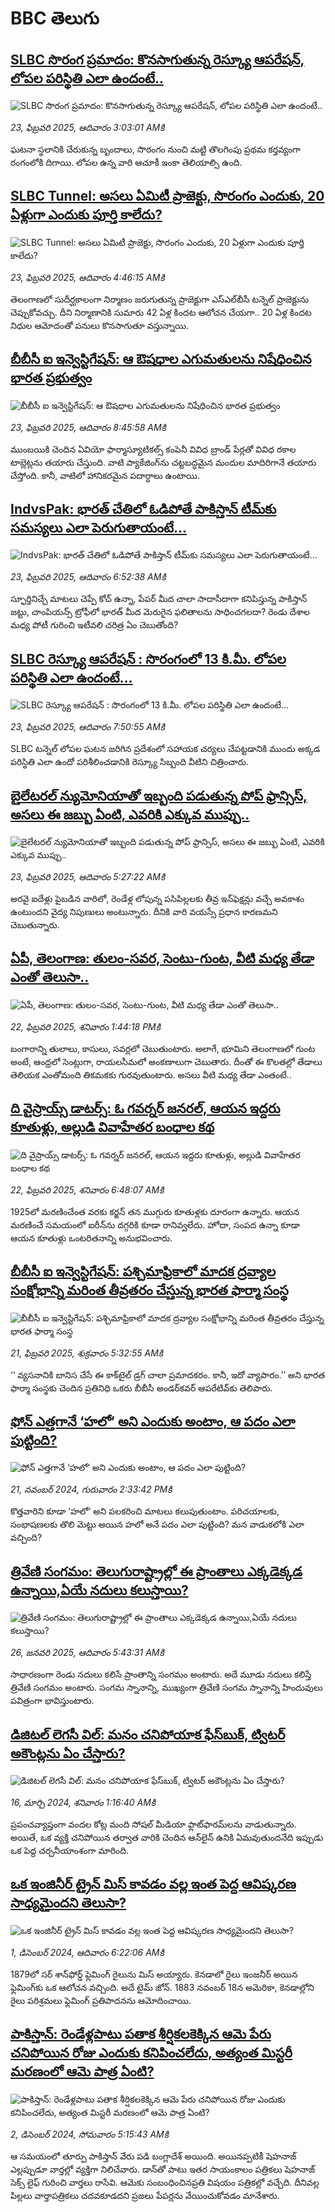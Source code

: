 # BBC తెలుగు## [SLBC సొరంగ ప్రమాదం: కొనసాగుతున్న రెస్క్యూ ఆపరేషన్, లోపల పరిస్థితి ఎలా ఉందంటే..](https://www.bbc.com/telugu/articles/cvgp7xlxzpko?at_campaign=githubrss)![SLBC సొరంగ ప్రమాదం: కొనసాగుతున్న రెస్క్యూ ఆపరేషన్, లోపల పరిస్థితి ఎలా ఉందంటే..](https://ichef.bbci.co.uk/ace/standard/240/cpsprodpb/6232/live/e02d0450-f1a1-11ef-896e-d7e7fb1719a4.jpg)_23, ఫిబ్రవరి 2025, ఆదివారం 3:03:01 AMకి_ఘటనా స్థలానికి చేరుకున్న బృందాలు, సొరంగం నుంచి మట్టి తొలగింపు ప్రథమ కర్తవ్యంగా రంగంలోకి దిగాయి. లోపల ఉన్న వారి ఆచూకీ ఇంకా తెలియాల్సి ఉంది.## [SLBC Tunnel: అసలు ఏమిటీ ప్రాజెక్టు,  సొరంగం ఎందుకు, 20 ఏళ్లుగా ఎందుకు పూర్తి కాలేదు?](https://www.bbc.com/telugu/articles/czx7vp9y2pyo?at_campaign=githubrss)![SLBC Tunnel: అసలు ఏమిటీ ప్రాజెక్టు,  సొరంగం ఎందుకు, 20 ఏళ్లుగా ఎందుకు పూర్తి కాలేదు?](https://ichef.bbci.co.uk/ace/standard/240/cpsprodpb/7007/live/25b39a40-f1a5-11ef-896e-d7e7fb1719a4.jpg)_23, ఫిబ్రవరి 2025, ఆదివారం 4:46:15 AMకి_తెలంగాణలో సుదీర్ఘకాలంగా నిర్మాణం జరుగుతున్న ప్రాజెక్టుగా ఎస్‌ఎల్‌బీసీ టన్నెల్ ప్రాజెక్టును చెప్పుకోవచ్చు. దీని నిర్మాణానికి సుమారు 42 ఏళ్ల కిందట ఆలోచన చేయగా..  20 ఏళ్ల కిందట నిధుల ఆమోదంతో పనులు కొనసాగుతూ వస్తున్నాయి.## [బీబీసీ ఐ ఇన్వెస్టిగేషన్‌: ఆ ఔషధాల ఎగుమతులను నిషేధించిన భారత ప్రభుత్వం ](https://www.bbc.com/telugu/articles/cwyng7l0066o?at_campaign=githubrss)![బీబీసీ ఐ ఇన్వెస్టిగేషన్‌: ఆ ఔషధాల ఎగుమతులను నిషేధించిన భారత ప్రభుత్వం ](https://ichef.bbci.co.uk/ace/standard/240/cpsprodpb/cb5a/live/92a2a3e0-f1bd-11ef-9e61-71ee71f26eb1.jpg)_23, ఫిబ్రవరి 2025, ఆదివారం 8:45:58 AMకి_ముంబయికి చెందిన ఏవియో ఫార్మాస్యూటికల్స్ కంపెనీ వివిధ బ్రాండ్ పేర్లతో వివిధ రకాల టాబ్లెట్లను తయారు చేస్తుంది. వాటి ప్యాకేజింగ్‌ను చట్టబద్ధమైన మందుల మాదిరిగానే తయారు చేస్తోంది. కానీ, వాటిలో హానికరమైన పదార్ధాలు ఉంటాయి.## [IndvsPak: భారత్ చేతిలో ఓడిపోతే పాకిస్తాన్ టీమ్‌కు సమస్యలు ఎలా పెరుగుతాయంటే...](https://www.bbc.com/telugu/articles/c89yvj33q7zo?at_campaign=githubrss)![IndvsPak: భారత్ చేతిలో ఓడిపోతే పాకిస్తాన్ టీమ్‌కు సమస్యలు ఎలా పెరుగుతాయంటే...](https://ichef.bbci.co.uk/ace/standard/240/cpsprodpb/66e6/live/415148d0-f1b7-11ef-8eed-2fbd91e83de7.jpg)_23, ఫిబ్రవరి 2025, ఆదివారం 6:52:38 AMకి_స్ఫూర్తినిచ్చే మాటలు చెప్పే కోచ్ ఉన్నా, పేపర్ మీద చాలా సాదాసీదాగా కనిపిస్తున్న పాకిస్తాన్ జట్టు, చాంపియన్స్‌ ట్రోఫీలో భారత్ మీద మెరుగైన ఫలితాలను సాధించగలదా? రెండు దేశాల మధ్య పోటీ గురించి ఇటీవలి చరిత్ర ఏం చెబుతోంది?## [SLBC రెస్క్యూ ఆపరేషన్ : సొరంగంలో 13 కి.మీ. లోపల పరిస్థితి ఎలా ఉందంటే...](https://www.bbc.com/telugu/articles/cvgeldm07jpo?at_campaign=githubrss)![SLBC రెస్క్యూ ఆపరేషన్ : సొరంగంలో 13 కి.మీ. లోపల పరిస్థితి ఎలా ఉందంటే...](https://ichef.bbci.co.uk/ace/standard/240/cpsprodpb/5b62/live/dbf2fac0-f1ba-11ef-896e-d7e7fb1719a4.jpg)_23, ఫిబ్రవరి 2025, ఆదివారం 7:50:55 AMకి_SLBC టన్నెల్ లోపల ఘటన జరిగిన ప్రదేశంలో సహాయక చర్యలు చేపట్టడానికి ముందు అక్కడ పరిస్థితి ఎలా ఉందో పరిశీలించడానికి రెస్క్యూ సిబ్బంది వీటిని చిత్రించారు.## [బైలేటరల్ న్యుమోనియా‌తో ఇబ్బంది పడుతున్న పోప్ ఫ్రాన్సిస్, అసలు ఈ జబ్బు ఏంటి, ఎవరికి ఎక్కువ ముప్పు..](https://www.bbc.com/telugu/articles/ckgnrdgrp82o?at_campaign=githubrss)![బైలేటరల్ న్యుమోనియా‌తో ఇబ్బంది పడుతున్న పోప్ ఫ్రాన్సిస్, అసలు ఈ జబ్బు ఏంటి, ఎవరికి ఎక్కువ ముప్పు..](https://ichef.bbci.co.uk/ace/standard/240/cpsprodpb/5690/live/760e46d0-f18b-11ef-8c03-7dfdbeeb2526.jpg)_23, ఫిబ్రవరి 2025, ఆదివారం 5:27:22 AMకి_అరవై ఐదేళ్లు పైబడిన వారిలో, రెండేళ్ల లోపున్న పసిపిల్లలకు తీవ్ర ఇన్‌ఫెక్షన్లు వచ్చే అవకాశం ఉంటుందని వైద్య నిపుణులు అంటున్నారు. దీనికి వారి వయస్సే ప్రధాన కారణమని చెబుతున్నారు.## [ఏపీ, తెలంగాణ: తులం-సవర, సెంటు-గుంట, వీటి మధ్య తేడా ఎంతో తెలుసా..](https://www.bbc.com/telugu/articles/c4g0d8yjn5no?at_campaign=githubrss)![ఏపీ, తెలంగాణ: తులం-సవర, సెంటు-గుంట, వీటి మధ్య తేడా ఎంతో తెలుసా..](https://ichef.bbci.co.uk/ace/standard/240/cpsprodpb/1137/live/69374290-efab-11ef-bd1b-d536627785f2.jpg)_22, ఫిబ్రవరి 2025, శనివారం 1:44:18 PMకి_బంగారాన్ని తులాలు, కాసులు, సవర్లలో చెబుతుంటారు. అలాగే, భూమిని తెలంగాణలో గుంట అంటే, ఆంధ్రలో సెంట్లుగా, రాయలసీమలో అంకణాలుగా చెబుతారు. దీంతో ఈ కొలతల్లో తేడాలు తెలియక ఎంతోమంది తికమకకు గురవుతుంటారు. అసలు వీటి మధ్య తేడా ఎంతంటే..## [ది వైస్రాయ్స్ డాటర్స్: ఓ గవర్నర్ జనరల్, ఆయన ఇద్దరు కూతుళ్లు, అల్లుడి వివాహేతర బంధాల కథ ](https://www.bbc.com/telugu/articles/cx29n963z35o?at_campaign=githubrss)![ది వైస్రాయ్స్ డాటర్స్: ఓ గవర్నర్ జనరల్, ఆయన ఇద్దరు కూతుళ్లు, అల్లుడి వివాహేతర బంధాల కథ ](https://ichef.bbci.co.uk/ace/standard/240/cpsprodpb/2a2b/live/83c1ef40-f0d5-11ef-9e61-71ee71f26eb1.jpg)_22, ఫిబ్రవరి 2025, శనివారం 6:48:07 AMకి_1925లో మరణించేంత వరకు కర్జన్ తన ముగ్గురు కూతుళ్లకు దూరంగా ఉన్నారు. ఆయన మరణించే సమయంలో ఐరీన్‌ను దగ్గరికి కూడా రానివ్వలేదు. హోదా, సంపద ఉన్నా కూడా ఆయన కూతుళ్లు ఒంటరితనాన్ని అనుభవించారు.## [బీబీసీ ఐ ఇన్వెస్టిగేషన్‌: పశ్చిమాఫ్రికాలో మాదక ద్రవ్యాల సంక్షోభాన్ని మరింత తీవ్రతరం చేస్తున్న భారత ఫార్మా సంస్థ](https://www.bbc.com/telugu/articles/cy7gergrnd3o?at_campaign=githubrss)![బీబీసీ ఐ ఇన్వెస్టిగేషన్‌: పశ్చిమాఫ్రికాలో మాదక ద్రవ్యాల సంక్షోభాన్ని మరింత తీవ్రతరం చేస్తున్న భారత ఫార్మా సంస్థ](https://ichef.bbci.co.uk/ace/standard/240/cpsprodpb/0b36/live/f873ab20-efaf-11ef-bd1b-d536627785f2.png)_21, ఫిబ్రవరి 2025, శుక్రవారం 5:32:55 AMకి_‘‘ వ్యసనానికి బానిస చేసే ఈ కాక్‌టైల్ డ్రగ్ చాలా ప్రమాదకరం. కానీ, ఇదో వ్యాపారం.’’ అని భారత ఫార్మా సంస్థకు చెందిన ప్రతినిధి ఒకరు బీబీసీ అండర్‌కవర్ ఆపరేటివ్‌కు తెలిపారు.## [ఫోన్ ఎత్తగానే ‘హలో’ అని ఎందుకు అంటాం, ఆ పదం ఎలా పుట్టింది?](https://www.bbc.com/telugu/articles/cgj7x7gdjq4o?at_campaign=githubrss)![ఫోన్ ఎత్తగానే ‘హలో’ అని ఎందుకు అంటాం, ఆ పదం ఎలా పుట్టింది?](https://ichef.bbci.co.uk/ace/standard/240/cpsprodpb/0618/live/7a20ebb0-a807-11ef-b21e-5359bd56d02f.jpg)_21, నవంబర్ 2024, గురువారం 2:33:42 PMకి_కొత్తవారిని కూడా ‘హలో’ అని పలకరించి మాటలు కలుపుతుంటాం.  పరిచయాలకు, సంభాషణలకు తొలి మెట్టు అయిన హలో అనే పదం ఎలా పుట్టింది? మన వాడుకలోకి ఎలా వచ్చింది?## [త్రివేణి సంగమం: తెలుగురాష్ట్రాల్లో ఈ ప్రాంతాలు ఎక్కడెక్కడ ఉన్నాయి,ఏయే నదులు కలుస్తాయి? ](https://www.bbc.com/telugu/articles/cz7elrr17jeo?at_campaign=githubrss)![త్రివేణి సంగమం: తెలుగురాష్ట్రాల్లో ఈ ప్రాంతాలు ఎక్కడెక్కడ ఉన్నాయి,ఏయే నదులు కలుస్తాయి? ](https://ichef.bbci.co.uk/ace/standard/240/cpsprodpb/9dad/live/7f50e780-da42-11ef-a37f-eba91255dc3d.jpg)_26, జనవరి 2025, ఆదివారం 5:43:31 AMకి_సాధారణంగా రెండు నదులు కలిసే ప్రాంతాన్ని సంగమం అంటారు. అదే మూడు నదులు కలిస్తే త్రివేణి సంగమం అంటారు. సంగమ స్నానాన్ని, ముఖ్యంగా త్రివేణి సంగమ స్నానాన్ని హిందువులు పవిత్రంగా భావిస్తుంటారు.## [డిజిటల్ లెగసీ విల్: మనం చనిపోయాక ఫేస్‌బుక్, ట్విటర్‌ అకౌంట్లను ఏం చేస్తారు?](https://www.bbc.com/telugu/articles/cx0zl1qeyq2o?at_campaign=githubrss)![డిజిటల్ లెగసీ విల్: మనం చనిపోయాక ఫేస్‌బుక్, ట్విటర్‌ అకౌంట్లను ఏం చేస్తారు?](https://ichef.bbci.co.uk/ace/standard/240/cpsprodpb/bea2/live/2323ffd0-e2d4-11ee-9410-0f893255c2a0.jpg)_16, మార్చి 2024, శనివారం 1:16:40 AMకి_ప్రపంచవ్యాప్తంగా వందల కోట్ల మంది సోషల్ మీడియా ఫ్లాట్‌ఫారమ్‌లను వాడుతున్నారు. అయితే, ఒక వ్యక్తి చనిపోయిన తర్వాత వారికి చెందిన ఆన్‌లైన్ ఉనికి ఏమవుతుందనేది ఇప్పుడు ఒక పెద్ద చర్చనీయాంశంగా మారింది.## [ఒక ఇంజినీర్ ట్రైన్ మిస్ కావడం వల్ల ఇంత పెద్ద ఆవిష్కరణ సాధ్యమైందని తెలుసా?](https://www.bbc.com/telugu/articles/c774y4mdrgdo?at_campaign=githubrss)![ఒక ఇంజినీర్ ట్రైన్ మిస్ కావడం వల్ల ఇంత పెద్ద ఆవిష్కరణ సాధ్యమైందని తెలుసా?](https://ichef.bbci.co.uk/ace/standard/240/cpsprodpb/d07c/live/d2f92490-ab19-11ef-8264-5f9791599833.jpg)_1, డిసెంబర్ 2024, ఆదివారం 6:22:06 AMకి_1879లో సర్ శాన్‌ఫోర్డ్ ఫ్లెమింగ్ రైలును మిస్ అయ్యారు. కెనడాలో రైలు ఇంజనీర్ అయిన ఫ్లెమింగ్‌కు ఒక ఆలోచన వచ్చింది. అదే టైమ్ జోన్‌. 
1883 నవంబర్ 18న అమెరికా, కెనడాల్లోని రైలు పరిశ్రమలు ఫ్లెమింగ్ ప్రతిపాదనను ఆమోదించాయి.## [పాకిస్తాన్: రెండేళ్లపాటు పతాక శీర్షికలకెక్కిన ఆమె పేరు  చనిపోయిన రోజు ఎందుకు కనిపించలేదు,  అత్యంత మిస్టరీ మరణంలో ఆమె పాత్ర ఏంటి? ](https://www.bbc.com/telugu/articles/c33dnv8l5yro?at_campaign=githubrss)![పాకిస్తాన్: రెండేళ్లపాటు పతాక శీర్షికలకెక్కిన ఆమె పేరు  చనిపోయిన రోజు ఎందుకు కనిపించలేదు,  అత్యంత మిస్టరీ మరణంలో ఆమె పాత్ర ఏంటి? ](https://ichef.bbci.co.uk/ace/standard/240/cpsprodpb/62a1/live/cea16000-aff7-11ef-bdf5-b7cb2fa86e10.png)_2, డిసెంబర్ 2024, సోమవారం 5:15:43 AMకి_ఆ సమయంలో తూర్పు పాకిస్తాన్ వేరు పడి బంగ్లాదేశ్ అయింది. అయినప్పటికీ షెహనాజ్ ఎల్లప్పుడూ వార్తల్లో వ్యక్తిగా నిలిచేవారు. డాన్‌తో పాటు ఇతర సాయంకాలం పత్రికలు షెహనాజ్ సెక్స్ లైఫ్ గురించి వార్తలు రాసేవి. ఆమెకు సంబంధించినప్రతి విషయం పత్రికల్లో వచ్చేది. దీనివల్ల పిల్లలు వార్తాపత్రికలు చదవకూడదని ప్రజలు పేపర్లను వేయించుకోవడం మానేశారు.
